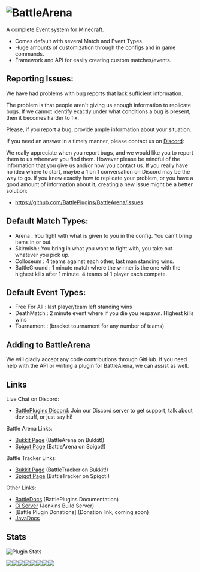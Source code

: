 ![BattleArena](https://wiki.battleplugins.org/images/6/62/BATTLEARENA.png "BattleArena")
==========

A complete Event system for Minecraft.
* Comes default with several Match and Event Types.
* Huge amounts of customization through the configs and in game commands.
* Framework and API for easily creating custom matches/events.

Reporting Issues:
---------
We have had problems with bug reports that lack sufficient information.


The problem is that people aren't giving us enough information to 
replicate bugs. If we cannot identify exactly under what conditions 
a bug is present, then it becomes harder to fix. 


Please, if you report a bug, provide ample information about your situation. 


If you need an answer in a timely manner, please contact us on [Discord](https://discord.gg/tMVPVJf): 

We really appreciate when you report bugs, and we would like you to report them to us whenever you find them.
However please be mindful of the information that you give us and/or how you contact us. If you really have no 
idea where to start, maybe a 1 on 1 conversation on Discord may be the way to go. If you know exactly how to replicate your problem, or 
you have a good amount of information about it, creating a new issue might be a better solution:


* https://github.com/BattlePlugins/BattleArena/issues


Default Match Types:
---------
* Arena : You fight with what is given to you in the config. You can't bring items in or out.
* Skirmish : You bring in what you want to fight with, you take out whatever you pick up.
* Colloseum : 4 teams against each other, last man standing wins.
* BattleGround : 1 minute match where the winner is the one with the highest kills after 1 minute. 4 teams of 1 player each compete.

Default Event Types:
---------
* Free For All : last player/team left standing wins 
* DeathMatch : 2 minute event where if you die you respawn. Highest kills wins
* Tournament : (bracket tournament for any number of teams)

Adding to BattleArena
------------
We will gladly accept any code contributions through GitHub.
If you need help with the API or writing a plugin for BattleArena, we can assist as well.

Links
------------
Live Chat on Discord:
* [BattlePlugins Discord](https://discord.gg/tMVPVJf): Join our Discord server to get support, talk about dev stuff, or just say hi!


Battle Arena Links:
* [Bukkit Page](http://dev.bukkit.org/bukkit-plugins/battlearena/) (BattleArena on Bukkit!)
* [Spigot Page](http://spigotmc.org/resources/battlearena.2164/) (BattleArena on Spigot!)

Battle Tracker Links:
* [Bukkit Page](http://dev.bukkit.org/bukkit-plugins/battletracker/) (BattleTracker on Bukkit!)
* [Spigot Page](http://spigotmc.org/resources/battletracker.2165/) (BattleTracker on Spigot!)

Other Links:
* [BattleDocs](http://docs.battleplugins.org) (BattlePlugins Documentation)
* [Ci Server](http://ci.battleplugins.org/job/BattlePlugins/job/BattleArena/) (Jenkins Build Server)
* [Battle Plugin Donations] (Donation link, coming soon)
* [JavaDocs](http://rainbowcraft.sytes.net/javadocs/battlearena/apidocs/)

Stats
------------
![Plugin Stats](https://bstats.org/signatures/bukkit/BattleArena.svg "Plugin Stats")

[![](https://sourcerer.io/fame/clovisd/BattlePlugins/BattleArena/images/0)](https://sourcerer.io/fame/clovisd/BattlePlugins/BattleArena/links/0)[![](https://sourcerer.io/fame/clovisd/BattlePlugins/BattleArena/images/1)](https://sourcerer.io/fame/clovisd/BattlePlugins/BattleArena/links/1)[![](https://sourcerer.io/fame/clovisd/BattlePlugins/BattleArena/images/2)](https://sourcerer.io/fame/clovisd/BattlePlugins/BattleArena/links/2)[![](https://sourcerer.io/fame/clovisd/BattlePlugins/BattleArena/images/3)](https://sourcerer.io/fame/clovisd/BattlePlugins/BattleArena/links/3)[![](https://sourcerer.io/fame/clovisd/BattlePlugins/BattleArena/images/4)](https://sourcerer.io/fame/clovisd/BattlePlugins/BattleArena/links/4)[![](https://sourcerer.io/fame/clovisd/BattlePlugins/BattleArena/images/5)](https://sourcerer.io/fame/clovisd/BattlePlugins/BattleArena/links/5)[![](https://sourcerer.io/fame/clovisd/BattlePlugins/BattleArena/images/6)](https://sourcerer.io/fame/clovisd/BattlePlugins/BattleArena/links/6)[![](https://sourcerer.io/fame/clovisd/BattlePlugins/BattleArena/images/7)](https://sourcerer.io/fame/clovisd/BattlePlugins/BattleArena/links/7)
